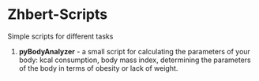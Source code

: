 # Zhbert-Scripts
Simple scripts for different tasks

1. **pyBodyAnalyzer** - a small script for calculating the parameters of your body: kcal consumption, body mass index, determining the parameters of the body in terms of obesity or lack of weight.
